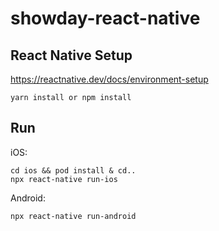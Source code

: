 # showday-react-native

## React Native Setup
https://reactnative.dev/docs/environment-setup

```
yarn install or npm install
```

## Run

iOS:
```
cd ios && pod install & cd..
npx react-native run-ios
```
Android:
```
npx react-native run-android
```
